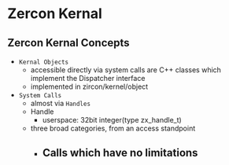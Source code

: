 # Zercon Kernal
## Zercon Kernal Concepts
- `Kernal Objects`
  - accessible directly via system calls are C++ classes which implement the Dispatcher interface
  -  implemented in zircon/kernel/object
- `System Calls`
  - almost via `Handles`
  - Handle
    - userspace: 32bit integer(type zx_handle_t)
  - three broad categories, from an access standpoint
    - Calls which have no limitations
      - 